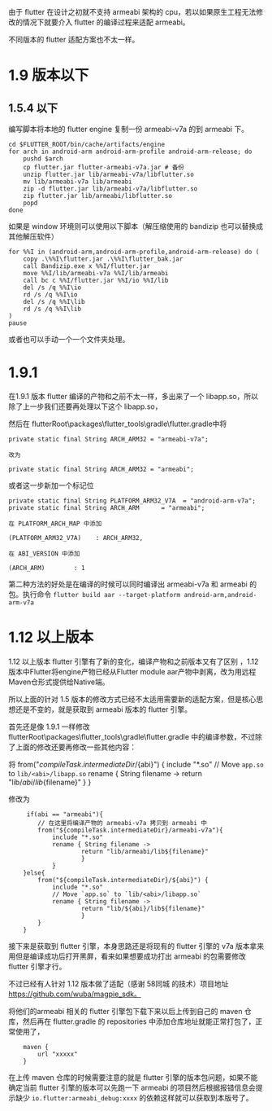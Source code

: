 由于 flutter 在设计之初就不支持 armeabi 架构的 cpu，若以如果原生工程无法修改的情况下就要介入 flutter 的编译过程来适配 armeabi。

不同版本的 flutter 适配方案也不太一样。

# 1.9 版本以下

## 1.5.4 以下

编写脚本将本地的 flutter engine 复制一份 armeabi-v7a 的到 armeabi 下。

    cd $FLUTTER_ROOT/bin/cache/artifacts/engine
    for arch in android-arm android-arm-profile android-arm-release; do
        pushd $arch
        cp flutter.jar flutter-armeabi-v7a.jar # 备份
        unzip flutter.jar lib/armeabi-v7a/libflutter.so
        mv lib/armeabi-v7a lib/armeabi
        zip -d flutter.jar lib/armeabi-v7a/libflutter.so
        zip flutter.jar lib/armeabi/libflutter.so
        popd
    done

如果是 window 环境则可以使用以下脚本（解压缩使用的 bandizip 也可以替换成其他解压软件）

    for %%I in (android-arm,android-arm-profile,android-arm-release) do (
        copy .\%%I\flutter.jar .\%%I\flutter_bak.jar
        call Bandizip.exe x %%I/flutter.jar 
        move %%I/lib/armeabi-v7a %%I/lib/armeabi
        call bc c %%I/flutter.jar %%I/io %%I/lib
        del /s /q %%I\io
        rd /s /q %%I\io
        del /s /q %%I\lib
        rd /s /q %%I\lib
    )
    pause

或者也可以手动一个一个文件夹处理。

# 1.9.1

在1.9.1 版本 flutter 编译的产物和之前不太一样，多出来了一个 libapp.so，所以除了上一步我们还要再处理以下这个 libapp.so，

然后在 flutterRoot\packages\flutter_tools\gradle\flutter.gradle中将

    private static final String ARCH_ARM32 = "armeabi-v7a";

    改为

    private static final String ARCH_ARM32 = "armeabi";

或者这一步新加一个标记位

    private static final String PLATFORM_ARM32_V7A  = "android-arm-v7a";
    private static final String ARCH_ARM      = "armeabi";

    在 PLATFORM_ARCH_MAP 中添加

    (PLATFORM_ARM32_V7A)    : ARCH_ARM32,

    在 ABI_VERSION 中添加

    (ARCH_ARM)        : 1

第二种方法的好处是在编译的时候可以同时编译出 armeabi-v7a 和 armeabi 的包。执行命令 `flutter build aar --target-platform android-arm,android-arm-v7a`

# 1.12 以上版本

1.12 以上版本 flutter 引擎有了新的变化，编译产物和之前版本又有了区别 ，1.12 版本中Flutter将engine产物已经从Flutter module aar产物中剥离，改为用远程Maven仓形式提供给Native端。

所以上面的针对 1.5 版本的修改方式已经不太适用需要新的适配方案，但是核心思想还是不变的，就是获取到 armeabi 版本的 flutter 引擎。

首先还是像 1.9.1 一样修改 flutterRoot\packages\flutter_tools\gradle\flutter.gradle 中的编译参数，不过除了上面的修改还要再修改一些其他内容：

将
          from("${compileTask.intermediateDir}/${abi}") {
                    include "*.so"
                     // Move `app.so` to `lib/<abi>/libapp.so`
                    rename { String filename ->
                          return "lib/${abi}/lib${filename}"
                       }
           }

修改为

         if(abi == "armeabi"){
            // 在这里将编译产物的 armeabi-v7a 拷贝到 armeabi 中
            from("${compileTask.intermediateDir}/armeabi-v7a"){
                include "*.so"
                rename { String filename ->
                        return "lib/armeabi/lib${filename}"
                        }
                }
        }else{
            from("${compileTask.intermediateDir}/${abi}") {
                include "*.so"
                // Move `app.so` to `lib/<abi>/libapp.so`
                rename { String filename ->
                        return "lib/${abi}/lib${filename}"
                        }
            }
        }

接下来是获取到 flutter 引擎，本身思路还是将现有的 flutter 引擎的 v7a 版本拿来用但是编译成功后打开黑屏，看来如果想要成功打出 armeabi 的包需要修改 flutter 引擎才行。

不过已经有人针对 1.12 版本做了适配（感谢 58同城 的技术）项目地址 https://github.com/wuba/magpie_sdk。

将他们的armeabi 相关的 flutter 引擎包下载下来以后上传到自己的 maven 仓库，然后再在 flutter.gradle 的 repositories 中添加仓库地址就能正常打包了，正常使用了，

        maven {
            url "xxxxx"
        }

在上传 maven 仓库的时候需要注意的就是  flutter 引擎的版本包问题，如果不能确定当前 flutter 引擎的版本可以先跑一下 armeabi 的项目然后根据报错信息会提示缺少 `io.flutter:armeabi_debug:xxxx` 的依赖这样就可以获取到本版号了。
